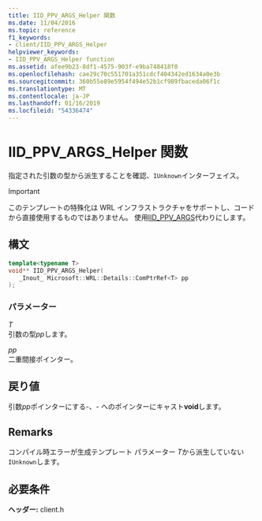 ```yaml
---
title: IID_PPV_ARGS_Helper 関数
ms.date: 11/04/2016
ms.topic: reference
f1_keywords:
- client/IID_PPV_ARGS_Helper
helpviewer_keywords:
- IID_PPV_ARGS_Helper function
ms.assetid: afee9b23-8df1-4575-903f-e9ba748418f0
ms.openlocfilehash: cae29c70c551701a351cdcf404342ed1634a0e3b
ms.sourcegitcommit: 360b55e89e5954f494e52b1cf989fbaceda06f1c
ms.translationtype: MT
ms.contentlocale: ja-JP
ms.lasthandoff: 01/16/2019
ms.locfileid: "54336474"
---
```

# <a name="iidppvargshelper-function"></a>IID_PPV_ARGS_Helper 関数

指定された引数の型から派生することを確認、`IUnknown`インターフェイス。

> [!IMPORTANT]
> このテンプレートの特殊化は WRL インフラストラクチャをサポートし、コードから直接使用するものではありません。 使用[IID_PPV_ARGS](https://msdn.microsoft.com/library/windows/desktop/ee330727.aspx)代わりにします。

## <a name="syntax"></a>構文

```cpp
template<typename T>
void** IID_PPV_ARGS_Helper(
   _Inout_ Microsoft::WRL::Details::ComPtrRef<T> pp
);
```

### <a name="parameters"></a>パラメーター

*T*<br/>
引数の型*pp*します。

*pp*<br/>
二重間接ポインター。

## <a name="return-value"></a>戻り値

引数*pp*ポインターにする-、- へのポインターにキャスト**void**します。

## <a name="remarks"></a>Remarks

コンパイル時エラーが生成テンプレート パラメーター *T*から派生していない`IUnknown`します。

## <a name="requirements"></a>必要条件

**ヘッダー:** client.h


